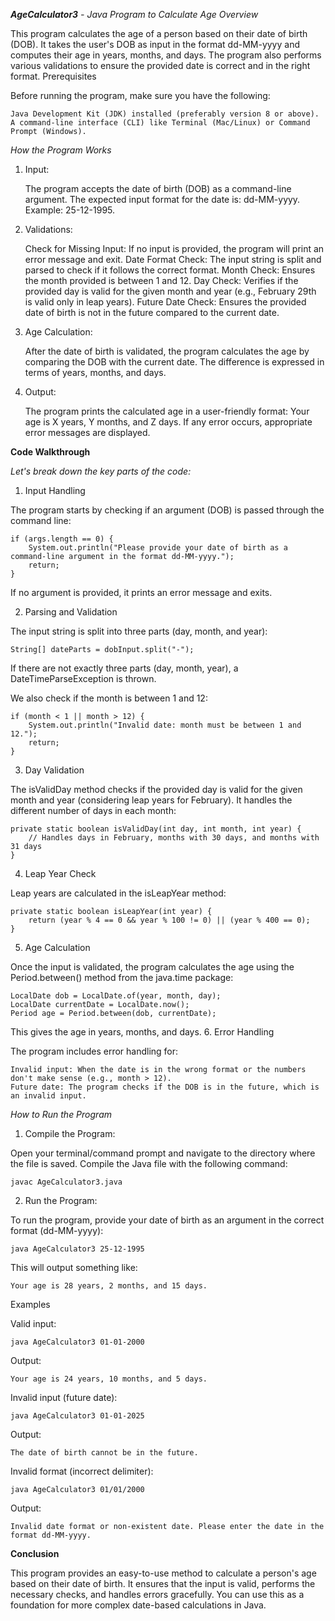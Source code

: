 ***AgeCalculator3** - Java Program to Calculate Age*
*Overview*

This program calculates the age of a person based on their date of birth (DOB). It takes the user's DOB as input in the format dd-MM-yyyy and computes their age in years, months, and days. The program also performs various validations to ensure the provided date is correct and in the right format.
Prerequisites

Before running the program, make sure you have the following:

    Java Development Kit (JDK) installed (preferably version 8 or above).
    A command-line interface (CLI) like Terminal (Mac/Linux) or Command Prompt (Windows).

*How the Program Works*
1. Input:

    The program accepts the date of birth (DOB) as a command-line argument.
    The expected input format for the date is: dd-MM-yyyy.
    Example: 25-12-1995.

2. Validations:

    Check for Missing Input: If no input is provided, the program will print an error message and exit.
    Date Format Check: The input string is split and parsed to check if it follows the correct format.
    Month Check: Ensures the month provided is between 1 and 12.
    Day Check: Verifies if the provided day is valid for the given month and year (e.g., February 29th is valid only in leap years).
    Future Date Check: Ensures the provided date of birth is not in the future compared to the current date.

3. Age Calculation:

    After the date of birth is validated, the program calculates the age by comparing the DOB with the current date.
    The difference is expressed in terms of years, months, and days.

4. Output:

    The program prints the calculated age in a user-friendly format:
        Your age is X years, Y months, and Z days.
    If any error occurs, appropriate error messages are displayed.

**Code Walkthrough**

*Let's break down the key parts of the code:*

1. Input Handling

The program starts by checking if an argument (DOB) is passed through the command line:

    if (args.length == 0) {
        System.out.println("Please provide your date of birth as a command-line argument in the format dd-MM-yyyy.");
        return;
    }

If no argument is provided, it prints an error message and exits.

2. Parsing and Validation

The input string is split into three parts (day, month, and year):

    String[] dateParts = dobInput.split("-"); 

If there are not exactly three parts (day, month, year), a DateTimeParseException is thrown.

We also check if the month is between 1 and 12:

    if (month < 1 || month > 12) {
        System.out.println("Invalid date: month must be between 1 and 12.");
        return;
    }

3. Day Validation

The isValidDay method checks if the provided day is valid for the given month and year (considering leap years for February). It handles the different number of days in each month:

    private static boolean isValidDay(int day, int month, int year) {
        // Handles days in February, months with 30 days, and months with 31 days
    }

4. Leap Year Check

Leap years are calculated in the isLeapYear method:

    private static boolean isLeapYear(int year) {
        return (year % 4 == 0 && year % 100 != 0) || (year % 400 == 0);
    }

5. Age Calculation

Once the input is validated, the program calculates the age using the Period.between() method from the java.time package:

    LocalDate dob = LocalDate.of(year, month, day);
    LocalDate currentDate = LocalDate.now();
    Period age = Period.between(dob, currentDate);

This gives the age in years, months, and days.
6. Error Handling

The program includes error handling for:

    Invalid input: When the date is in the wrong format or the numbers don't make sense (e.g., month > 12).
    Future date: The program checks if the DOB is in the future, which is an invalid input.

*How to Run the Program*

1. Compile the Program:

Open your terminal/command prompt and navigate to the directory where the file is saved. Compile the Java file with the following command:

    javac AgeCalculator3.java

2. Run the Program:

To run the program, provide your date of birth as an argument in the correct format (dd-MM-yyyy):

    java AgeCalculator3 25-12-1995

This will output something like:

    Your age is 28 years, 2 months, and 15 days.

Examples

Valid input:

    java AgeCalculator3 01-01-2000

Output:

    Your age is 24 years, 10 months, and 5 days.

Invalid input (future date):

    java AgeCalculator3 01-01-2025

Output:

    The date of birth cannot be in the future.

Invalid format (incorrect delimiter):

    java AgeCalculator3 01/01/2000

Output:

    Invalid date format or non-existent date. Please enter the date in the format dd-MM-yyyy.

**Conclusion**

This program provides an easy-to-use method to calculate a person's age based on their date of birth. It ensures that the input is valid, performs the necessary checks, and handles errors gracefully. You can use this as a foundation for more complex date-based calculations in Java.
